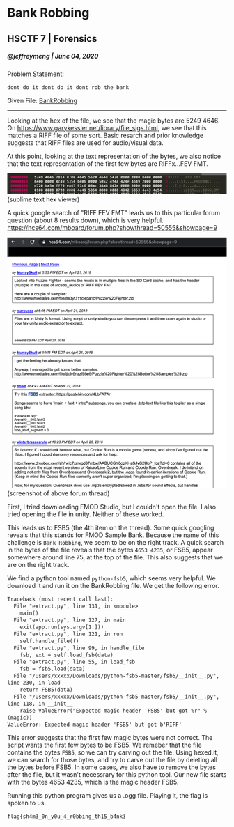# Bank Robbing
## HSCTF 7 | Forensics
##### @jeffreymeng | June 04, 2020

Problem Statement: 
```
dont do it dont do it dont rob the bank
```
Given File: [BankRobbing](./files/BankRobbing)

-------

Looking at the hex of the file, we see that the magic bytes are 5249 4646.
On https://www.garykessler.net/library/file_sigs.html, we see that this matches a RIFF file of some sort.
Basic resarch and prior knowledge suggests that RIFF files are used for audio/visual data.

At this point, looking at the text representation of the bytes, we also notice that the text representation of the 
first few bytes are RIFFx...FEV FMT.


![Sublime Text Hex Viewer](./img/BankRobbingMagicBytes.png)
(sublime text hex viewer)

A quick google search of "RIFF FEV FMT" leads us to this particular forum question (about 8 results down), which is very helpful.
https://hcs64.com/mboard/forum.php?showthread=50555&showpage=9

![Bank Robbing Forum](./img/BankRobbingForum.png)
(screenshot of above forum thread)

First, I tried downloading FMOD Studio, but I couldn't open the file. I also tried opening the file in unity.
Neither of these worked.

This leads us to FSB5 (the 4th item on the thread). Some quick googling reveals that this stands for FMOD Sample Bank.
Because the name of this challenge is `Bank Robbing`, we seem to be on the right track.
A quick search in the bytes of the file reveals that the bytes `4653 4235`, or FSB5, appear somewhere around line 75, at the top of the file.
This also suggests that we are on the right track.


We find a python tool named `python-fsb5`, which seems very helpful. We download it and run it on the BankRobbing file.
We get the following error.

```
Traceback (most recent call last):
  File "extract.py", line 131, in <module>
    main()
  File "extract.py", line 127, in main
    exit(app.run(sys.argv[1:]))
  File "extract.py", line 121, in run
    self.handle_file(f)
  File "extract.py", line 99, in handle_file
    fsb, ext = self.load_fsb(data)
  File "extract.py", line 55, in load_fsb
    fsb = fsb5.load(data)
  File "/Users/xxxxx/Downloads/python-fsb5-master/fsb5/__init__.py", line 230, in load
    return FSB5(data)
  File "/Users/xxxxx/Downloads/python-fsb5-master/fsb5/__init__.py", line 118, in __init__
    raise ValueError("Expected magic header 'FSB5' but got %r" % (magic))
ValueError: Expected magic header 'FSB5' but got b'RIFF'
```

This error suggests that the first few magic bytes were not correct. The script wants the first few bytes to be FSB5. We remeber that the file contains
the bytes `FSB5`, so we can try carving out the file.
Using hexed.it, we can search for those bytes, and try to carve out the file by deleting all the bytes before FSB5. In some cases, we also have to remove the bytes after the file, but it wasn't necessrary for this python tool.
Our new file starts with the bytes 4653 4235, which is the magic header FSB5.

Running this python program gives us a .ogg file. Playing it, the flag is spoken to us.

```
flag{sh4m3_0n_y0u_4_r0bbing_th15_b4nk}
```



